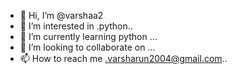 - 👋 Hi, I’m @varshaa2
- 👀 I’m interested in .python..
- 🌱 I’m currently learning  python ...
- 💞️ I’m looking to collaborate on ...
- 📫 How to reach me .varsharun2004@gmail.com..

<!---
varshaa2/varshaa2 is a ✨ special ✨ repository because its `README.md` (this file) appears on your GitHub profile.
You can click the Preview link to take a look at your changes.
--->
